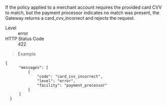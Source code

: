<div class="method-area">
  <div class="method-copy">
    <div class="method-copy-padding">
      <p>If the policy applied to a merchant account requires the provided card CVV to match, but the payment processor indicates no match was present, the Gateway returns a <span class="code-green">card_cvv_incorrect</span> and rejects the request.</p>
      <dl class="dl-horizontal">
        <dt>Level</dt>
        <dd>error</dd>
        <dt>HTTP Status Code</dt>
        <dd>422</dd>
      </dl>
    </div>
  </div>

  <blockquote><p>Example</p></blockquote>

  <pre><code class="json">{
      "messages": [
          {
              "code": "card_cvv_incorrect",
              "level": "error",
              "facility": "payment_processor"
          }
      ]
  }</code>
  </pre>
</div>
